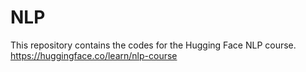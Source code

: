 # NLP

This repository contains the codes for the Hugging Face NLP course.
https://huggingface.co/learn/nlp-course
